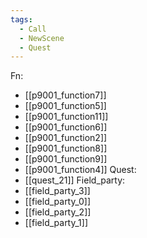 ```yaml
---
tags:
  - Call
  - NewScene
  - Quest
---
```

Fn:
- [[p9001_function7]]
- [[p9001_function5]]
- [[p9001_function11]]
- [[p9001_function6]]
- [[p9001_function2]]
- [[p9001_function8]]
- [[p9001_function9]]
- [[p9001_function4]]
Quest:
- [[quest_21]]
Field_party:
- [[field_party_3]]
- [[field_party_0]]
- [[field_party_2]]
- [[field_party_1]]
